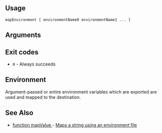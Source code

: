 
## Usage

    mapEnvironment [ environmentName0 environmentName1 ... ]
    

## Arguments



## Exit codes

- `0` - Always succeeds

## Environment

Argument-passed or entire environment variables which are exported are used and mapped to the destination.

## See Also

- [function mapValue
](./docs/tools/text.md
) - [Maps a string using an environment file
](https://github.com/zesk/build/blob/main/bin/build/tools/text.sh#L486
)